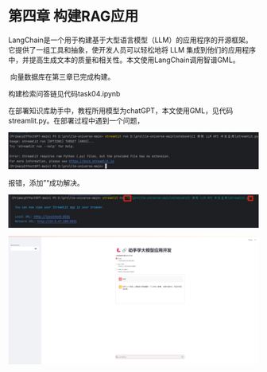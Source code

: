 # 第四章 构建RAG应用



​		LangChain是一个用于构建基于大型语言模型（LLM）的应用程序的开源框架。它提供了一组工具和抽象，使开发人员可以轻松地将 LLM 集成到他们的应用程序中，并提高生成文本的质量和相关性。本文使用LangChain调用智谱GML。

​		向量数据库在第三章已完成构建。

构建检索问答链见代码task04.ipynb

​		在部署知识库助手中，教程所用模型为chatGPT，本文使用GML，见代码streamlit.py。在部署过程中遇到一个问题，

![image-20240626180118692](imgs\image-20240626180118692.png)

报错，添加”“成功解决。

![image-20240626180216858](imgs\image-20240626180216858.png)

![image-20240626180245506](imgs\image-20240626180245506.png)

